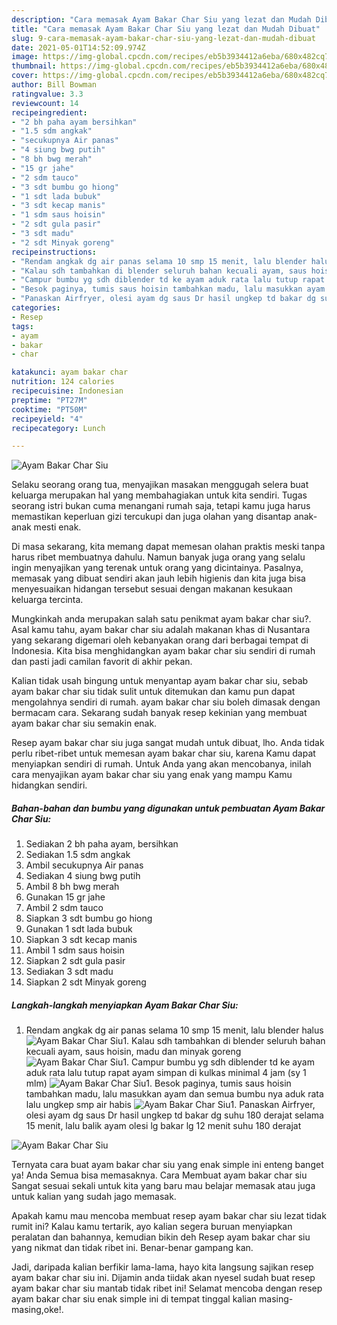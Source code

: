 ```yaml
---
description: "Cara memasak Ayam Bakar Char Siu yang lezat dan Mudah Dibuat"
title: "Cara memasak Ayam Bakar Char Siu yang lezat dan Mudah Dibuat"
slug: 9-cara-memasak-ayam-bakar-char-siu-yang-lezat-dan-mudah-dibuat
date: 2021-05-01T14:52:09.974Z
image: https://img-global.cpcdn.com/recipes/eb5b3934412a6eba/680x482cq70/ayam-bakar-char-siu-foto-resep-utama.jpg
thumbnail: https://img-global.cpcdn.com/recipes/eb5b3934412a6eba/680x482cq70/ayam-bakar-char-siu-foto-resep-utama.jpg
cover: https://img-global.cpcdn.com/recipes/eb5b3934412a6eba/680x482cq70/ayam-bakar-char-siu-foto-resep-utama.jpg
author: Bill Bowman
ratingvalue: 3.3
reviewcount: 14
recipeingredient:
- "2 bh paha ayam bersihkan"
- "1.5 sdm angkak"
- "secukupnya Air panas"
- "4 siung bwg putih"
- "8 bh bwg merah"
- "15 gr jahe"
- "2 sdm tauco"
- "3 sdt bumbu go hiong"
- "1 sdt lada bubuk"
- "3 sdt kecap manis"
- "1 sdm saus hoisin"
- "2 sdt gula pasir"
- "3 sdt madu"
- "2 sdt Minyak goreng"
recipeinstructions:
- "Rendam angkak dg air panas selama 10 smp 15 menit, lalu blender halus"
- "Kalau sdh tambahkan di blender seluruh bahan kecuali ayam, saus hoisin, madu dan minyak goreng"
- "Campur bumbu yg sdh diblender td ke ayam aduk rata lalu tutup rapat ayam simpan di kulkas minimal 4 jam (sy 1 mlm)"
- "Besok paginya, tumis saus hoisin tambahkan madu, lalu masukkan ayam dan semua bumbu nya aduk rata lalu ungkep smp air habis"
- "Panaskan Airfryer, olesi ayam dg saus Dr hasil ungkep td bakar dg suhu 180 derajat selama 15 menit, lalu balik ayam olesi lg bakar lg 12 menit suhu 180 derajat"
categories:
- Resep
tags:
- ayam
- bakar
- char

katakunci: ayam bakar char 
nutrition: 124 calories
recipecuisine: Indonesian
preptime: "PT27M"
cooktime: "PT50M"
recipeyield: "4"
recipecategory: Lunch

---
```



![Ayam Bakar Char Siu](https://img-global.cpcdn.com/recipes/eb5b3934412a6eba/680x482cq70/ayam-bakar-char-siu-foto-resep-utama.jpg)

Selaku seorang orang tua, menyajikan masakan menggugah selera buat keluarga merupakan hal yang membahagiakan untuk kita sendiri. Tugas seorang istri bukan cuma menangani rumah saja, tetapi kamu juga harus memastikan keperluan gizi tercukupi dan juga olahan yang disantap anak-anak mesti enak.

Di masa  sekarang, kita memang dapat memesan olahan praktis meski tanpa harus ribet membuatnya dahulu. Namun banyak juga orang yang selalu ingin menyajikan yang terenak untuk orang yang dicintainya. Pasalnya, memasak yang dibuat sendiri akan jauh lebih higienis dan kita juga bisa menyesuaikan hidangan tersebut sesuai dengan makanan kesukaan keluarga tercinta. 



Mungkinkah anda merupakan salah satu penikmat ayam bakar char siu?. Asal kamu tahu, ayam bakar char siu adalah makanan khas di Nusantara yang sekarang digemari oleh kebanyakan orang dari berbagai tempat di Indonesia. Kita bisa menghidangkan ayam bakar char siu sendiri di rumah dan pasti jadi camilan favorit di akhir pekan.

Kalian tidak usah bingung untuk menyantap ayam bakar char siu, sebab ayam bakar char siu tidak sulit untuk ditemukan dan kamu pun dapat mengolahnya sendiri di rumah. ayam bakar char siu boleh dimasak dengan bermacam cara. Sekarang sudah banyak resep kekinian yang membuat ayam bakar char siu semakin enak.

Resep ayam bakar char siu juga sangat mudah untuk dibuat, lho. Anda tidak perlu ribet-ribet untuk memesan ayam bakar char siu, karena Kamu dapat menyiapkan sendiri di rumah. Untuk Anda yang akan mencobanya, inilah cara menyajikan ayam bakar char siu yang enak yang mampu Kamu hidangkan sendiri.

<!--inarticleads1-->

##### Bahan-bahan dan bumbu yang digunakan untuk pembuatan Ayam Bakar Char Siu:

1. Sediakan 2 bh paha ayam, bersihkan
1. Sediakan 1.5 sdm angkak
1. Ambil secukupnya Air panas
1. Sediakan 4 siung bwg putih
1. Ambil 8 bh bwg merah
1. Gunakan 15 gr jahe
1. Ambil 2 sdm tauco
1. Siapkan 3 sdt bumbu go hiong
1. Gunakan 1 sdt lada bubuk
1. Siapkan 3 sdt kecap manis
1. Ambil 1 sdm saus hoisin
1. Siapkan 2 sdt gula pasir
1. Sediakan 3 sdt madu
1. Siapkan 2 sdt Minyak goreng




<!--inarticleads2-->

##### Langkah-langkah menyiapkan Ayam Bakar Char Siu:

1. Rendam angkak dg air panas selama 10 smp 15 menit, lalu blender halus
<img src="//assets-global.cpcdn.com/assets/icons/button_play-2c75c40dde080a61004c1f40b05d8f140eaff45d7e9e6481dc71c63d2e7c4909.png" alt="Ayam Bakar Char Siu">1. Kalau sdh tambahkan di blender seluruh bahan kecuali ayam, saus hoisin, madu dan minyak goreng
<img src="//assets-global.cpcdn.com/assets/icons/button_play-2c75c40dde080a61004c1f40b05d8f140eaff45d7e9e6481dc71c63d2e7c4909.png" alt="Ayam Bakar Char Siu">1. Campur bumbu yg sdh diblender td ke ayam aduk rata lalu tutup rapat ayam simpan di kulkas minimal 4 jam (sy 1 mlm)
<img src="//assets-global.cpcdn.com/assets/icons/button_play-2c75c40dde080a61004c1f40b05d8f140eaff45d7e9e6481dc71c63d2e7c4909.png" alt="Ayam Bakar Char Siu">1. Besok paginya, tumis saus hoisin tambahkan madu, lalu masukkan ayam dan semua bumbu nya aduk rata lalu ungkep smp air habis
<img src="//assets-global.cpcdn.com/assets/icons/button_play-2c75c40dde080a61004c1f40b05d8f140eaff45d7e9e6481dc71c63d2e7c4909.png" alt="Ayam Bakar Char Siu">1. Panaskan Airfryer, olesi ayam dg saus Dr hasil ungkep td bakar dg suhu 180 derajat selama 15 menit, lalu balik ayam olesi lg bakar lg 12 menit suhu 180 derajat
<img src="//assets-global.cpcdn.com/assets/icons/button_play-2c75c40dde080a61004c1f40b05d8f140eaff45d7e9e6481dc71c63d2e7c4909.png" alt="Ayam Bakar Char Siu">



Ternyata cara buat ayam bakar char siu yang enak simple ini enteng banget ya! Anda Semua bisa memasaknya. Cara Membuat ayam bakar char siu Sangat sesuai sekali untuk kita yang baru mau belajar memasak atau juga untuk kalian yang sudah jago memasak.

Apakah kamu mau mencoba membuat resep ayam bakar char siu lezat tidak rumit ini? Kalau kamu tertarik, ayo kalian segera buruan menyiapkan peralatan dan bahannya, kemudian bikin deh Resep ayam bakar char siu yang nikmat dan tidak ribet ini. Benar-benar gampang kan. 

Jadi, daripada kalian berfikir lama-lama, hayo kita langsung sajikan resep ayam bakar char siu ini. Dijamin anda tiidak akan nyesel sudah buat resep ayam bakar char siu mantab tidak ribet ini! Selamat mencoba dengan resep ayam bakar char siu enak simple ini di tempat tinggal kalian masing-masing,oke!.

